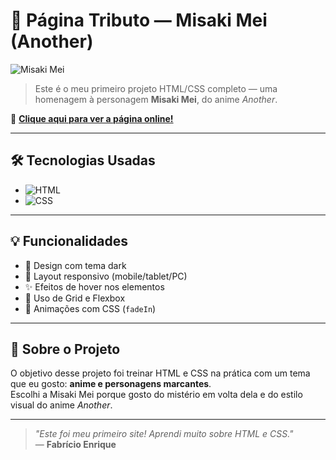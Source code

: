 # 🖤 Página Tributo — Misaki Mei (Another)

![Misaki Mei](https://fabricio076.github.io/projects/misaki-mei/misaki.png)

> Este é o meu primeiro projeto HTML/CSS completo — uma homenagem à personagem **Misaki Mei**, do anime *Another*.

🔗 **[Clique aqui para ver a página online!](https://fabricio076.github.io/projects/misaki-mei/)**

---

## 🛠 Tecnologias Usadas

- ![HTML](https://img.shields.io/badge/HTML5-E34F26?logo=html5&logoColor=white)
- ![CSS](https://img.shields.io/badge/CSS3-1572B6?logo=css3&logoColor=white)

---

## 💡 Funcionalidades

- 🎨 Design com tema dark
- 📱 Layout responsivo (mobile/tablet/PC)
- ✨ Efeitos de hover nos elementos
- 📐 Uso de Grid e Flexbox
- 🧠 Animações com CSS (`fadeIn`)

---

## 📝 Sobre o Projeto

O objetivo desse projeto foi treinar HTML e CSS na prática com um tema que eu gosto: **anime e personagens marcantes**.  
Escolhi a Misaki Mei porque gosto do mistério em volta dela e do estilo visual do anime *Another*.

---

> _"Este foi meu primeiro site! Aprendi muito sobre HTML e CSS."_  
> — **Fabrício Enrique**
